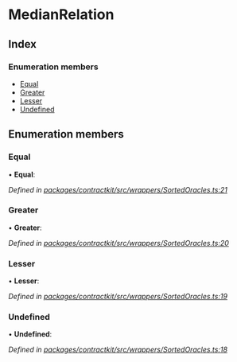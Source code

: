 # MedianRelation

## Index

### Enumeration members

* [Equal](../enums/_wrappers_sortedoracles_.medianrelation.md#equal)
* [Greater](../enums/_wrappers_sortedoracles_.medianrelation.md#greater)
* [Lesser](../enums/_wrappers_sortedoracles_.medianrelation.md#lesser)
* [Undefined](../enums/_wrappers_sortedoracles_.medianrelation.md#undefined)

## Enumeration members

### Equal

• **Equal**:

_Defined in_ [_packages/contractkit/src/wrappers/SortedOracles.ts:21_](https://github.com/celo-org/celo-monorepo/blob/master/packages/contractkit/src/wrappers/SortedOracles.ts#L21)

### Greater

• **Greater**:

_Defined in_ [_packages/contractkit/src/wrappers/SortedOracles.ts:20_](https://github.com/celo-org/celo-monorepo/blob/master/packages/contractkit/src/wrappers/SortedOracles.ts#L20)

### Lesser

• **Lesser**:

_Defined in_ [_packages/contractkit/src/wrappers/SortedOracles.ts:19_](https://github.com/celo-org/celo-monorepo/blob/master/packages/contractkit/src/wrappers/SortedOracles.ts#L19)

### Undefined

• **Undefined**:

_Defined in_ [_packages/contractkit/src/wrappers/SortedOracles.ts:18_](https://github.com/celo-org/celo-monorepo/blob/master/packages/contractkit/src/wrappers/SortedOracles.ts#L18)

